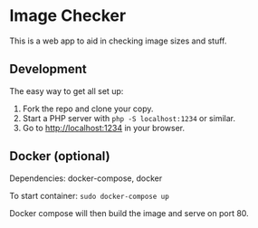 # Image Checker
This is a web app to aid in checking image sizes and stuff.

## Development
The easy way to get all set up:

1. Fork the repo and clone your copy.
2. Start a PHP server with `php -S localhost:1234` or similar.
3. Go to [http://localhost:1234](http://localhost:1234) in your browser.

## Docker (optional)

Dependencies: docker-compose, docker

To start container:
```sudo docker-compose up```

Docker compose will then build the image and serve on port 80.

